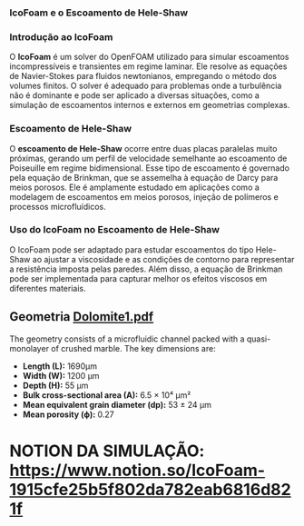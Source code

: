 ### IcoFoam e o Escoamento de Hele-Shaw

### **Introdução ao IcoFoam**

O **IcoFoam** é um solver do OpenFOAM utilizado para simular escoamentos incompressíveis e transientes em regime laminar. Ele resolve as equações de Navier-Stokes para fluidos newtonianos, empregando o método dos volumes finitos. O solver é adequado para problemas onde a turbulência não é dominante e pode ser aplicado a diversas situações, como a simulação de escoamentos internos e externos em geometrias complexas.

### **Escoamento de Hele-Shaw**

O **escoamento de Hele-Shaw** ocorre entre duas placas paralelas muito próximas, gerando um perfil de velocidade semelhante ao escoamento de Poiseuille em regime bidimensional. Esse tipo de escoamento é governado pela equação de Brinkman, que se assemelha à equação de Darcy para meios porosos. Ele é amplamente estudado em aplicações como a modelagem de escoamentos em meios porosos, injeção de polímeros e processos microfluídicos.

### **Uso do IcoFoam no Escoamento de Hele-Shaw**

O IcoFoam pode ser adaptado para estudar escoamentos do tipo Hele-Shaw ao ajustar a viscosidade e as condições de contorno para representar a resistência imposta pelas paredes. Além disso, a equação de Brinkman pode ser implementada para capturar melhor os efeitos viscosos em diferentes materiais.

## Geometria [Dolomite1.pdf](https://www.notion.so/1915cfe25b5f803b8b31d64352be3cd4?pvs=21)

The geometry consists of a microfluidic channel packed with a quasi-monolayer of crushed marble. The key dimensions are:

- **Length (L):** 1690μm
- **Width (W):** 1200 μm
- **Depth (H):** 55 μm
- **Bulk cross-sectional area (A):** 6.5 × 10⁴ μm²
- **Mean equivalent grain diameter (dp):** 53 ± 24 μm
- **Mean porosity (ϕ):** 0.27


# NOTION DA SIMULAÇÃO: https://www.notion.so/IcoFoam-1915cfe25b5f802da782eab6816d821f
